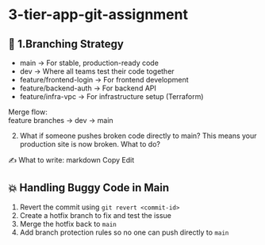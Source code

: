 # 3-tier-app-git-assignment
## 🔁 1.Branching Strategy

- main → For stable, production-ready code
- dev → Where all teams test their code together
- feature/frontend-login → For frontend development
- feature/backend-auth → For backend API
- feature/infra-vpc → For infrastructure setup (Terraform)

Merge flow:  
feature branches → dev → main

 2. What if someone pushes broken code directly to main?
This means your production site is now broken. What to do?

✍️ What to write:
markdown
Copy
Edit
## 💥 Handling Buggy Code in Main

1. Revert the commit using `git revert <commit-id>`
2. Create a hotfix branch to fix and test the issue
3. Merge the hotfix back to `main`
4. Add branch protection rules so no one can push directly to `main`

